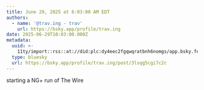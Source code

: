 ```yaml
---
title: June 29, 2025 at 6:03:00 AM EDT
authors:
  - name: '@trav.ing - trav'
    url: https://bsky.app/profile/trav.ing
date: 2025-06-29T10:03:00.000Z
metadata:
  uuid: >-
    11ty/import::rss::at://did:plc:dy4eec2fgqwqratbnh6nomgs/app.bsky.feed.post/3lsqg5cgi7c2c
  type: bluesky
  url: https://bsky.app/profile/trav.ing/post/3lsqg5cgi7c2c
---
```

starting a NG+ run of The Wire